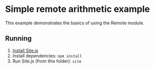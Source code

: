 # Simple remote arithmetic example

This example demonstrates the basics of using the Remote module.

## Running

1. [Install Site.js](https://sitejs.org/#install)
2. Install dependencies: `npm install`
3. Run Site.js (from this folder): `site`

